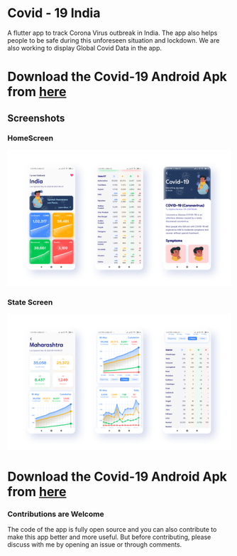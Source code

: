 # Covid - 19 India

 A flutter app to track Corona Virus outbreak in India. The app also helps people to be safe during this unforeseen situation and lockdown. We are also working to display Global Covid Data in the app. 

# Download the Covid-19 Android Apk from [here](https://firebasestorage.googleapis.com/v0/b/covid-19-india-flutter.appspot.com/o/apks%2Fcovid19_crazybytes_1_0.apk?alt=media&token=e5a44074-a72d-4f5a-97ec-df49902508fe)

## Screenshots

### HomeScreen
![HomeScreen1](images/scrshot_2.png)

### State Screen
![HomeScreen1](images/scrshot_1.png)


# Download the Covid-19 Android Apk from [here](https://firebasestorage.googleapis.com/v0/b/covid-19-india-flutter.appspot.com/o/apks%2Fcovid19_crazybytes_1_0.apk?alt=media&token=e5a44074-a72d-4f5a-97ec-df49902508fe)

### Contributions are Welcome
The code of the app is fully open source and you can also contribute to make this app better and more useful. But before contributing, please discuss with me by opening an issue or through comments.

